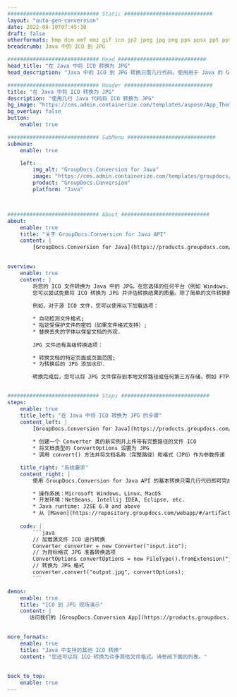 ```yaml
---
############################# Static ############################
layout: "auto-gen-conversion"
date: 2022-08-10T07:45:38
draft: false
otherformats: bmp dcm emf emz gif ico jp2 jpeg jpg png pps ppsx ppt pptx psb psd svg svgz tga tif tiff webp wmf wmz
breadcrumb: Java 中的 ICO 到 JPG

############################# Head ############################
head_title: "在 Java 中将 ICO 转换为 JPG"
head_description: "Java 中的 ICO 到 JPG 转换只需几行代码。使用用于 Java 的 GroupDocs 文档转换 API 转换 160 多种文件格式"

############################# Header ############################
title: "在 Java 中将 ICO 转换为 JPG"
description: "使用几行 Java 代码将 ICO 转换为 JPG"
bg_image: "https://cms.admin.containerize.com/templates/aspose/App_Themes/V3/images/bg/header1.png"
bg_overlay: false
button:
    enable: true

############################# SubMenu ############################
submenu:
    enable: true

    left:
        img_alt: "GroupDocs.Conversion for Java"
        image: "https://cms.admin.containerize.com/templates/groupdocs/images/product-logos/90x90-noborder/groupdocs-conversion-java.png"
        product: "GroupDocs.Conversion"
        platform: "Java"



############################# About ############################
about:
    enable: true
    title: "关于 GroupDocs.Conversion for Java API"
    content: |
        [GroupDocs.Conversion for Java](https://products.groupdocs.com/conversion/java/) 是一种高级文件格式转换 API，用于在 Microsoft Office、OpenDocument、PDF、HTML、电子邮件、CAD 等流行图像和文档格式之间进行转换。只需几行代码即可完成更多工作。本机 API 会自动检测原始文档的格式，并提供许多选项来自定义转换后的文档。除了从文档中提取信息的功能外，它还默认支持将转换结果缓存到本地磁盘。但是，任何类型的缓存存储都可以通过实施适当的接口来支持 - Amazon S3、Dropbox、Google Drive、Windows Azure、Reddis 或任何其他接口。
    

overview:
    enable: true
    content: |
        将您的 ICO 文件转换为 Java 中的 JPG。在您选择的任何平台（例如 Windows、Linux、macOS）上，只需几行 Java 代码。
        您可以尝试免费将 ICO 转换为 JPG 并评估转换结果的质量。除了简单的文件转换脚本外，您还可以尝试更复杂的选项来加载 ICO 源文件并存储 JPG 输出。 
        
        例如，对于源 ICO 文件，您可以使用以下加载选项：

        * 自动检测文件格式;
        * 指定受保护文件的密码（如果文件格式支持）;
        * 替换丢失的字体以保留文档的外观.
        
        JPG 文件还有高级转换选项：

        * 转换文档的特定页面或页面范围;
        * 为转换后的 JPG 添加水印.

        转换完成后，您可以将 JPG 文件保存到本地文件路径或任何第三方存储，例如 FTP、Amazon S3、Google Drive、Dropbox 等。请注意 - 转换 ICO到 JPG，您不需要安装任何额外的软件，例如 MS Office、Open Office、Adobe Acrobat Reader 等。


############################# Steps ############################
steps:
    enable: true
    title_left: "在 Java 中将 ICO 转换为 JPG 的步骤"
    content_left: |
        [GroupDocs.Conversion for Java](https://products.groupdocs.com/conversion/java/) 允许开发人员使用几行代码轻松地将 ICO 文件转换为 JPG。
        
        * 创建一个 Converter 类的新实例并上传带有完整路径的文件 ICO
        * 将文档类型的 ConvertOptions 设置为 JPG
        * 调用 convert() 方法并将文档名称（完整路径）和格式（JPG）作为参数传递

    title_right: "系统要求"
    content_right: |
        使用 GroupDocs.Conversion for Java API 的基本转换只需几行代码即可完成。所有主要平台和操作系统都支持我们的 API。在执行以下代码之前，请确保您的系统上安装了以下先决条件。

        * 操作系统：Microsoft Windows、Linux、MacOS
        * 开发环境：NetBeans, Intellij IDEA, Eclipse, etc.
        * Java runtime: J2SE 6.0 and above
        * 从 [Maven](https://repository.groupdocs.com/webapp/#/artifacts/browse/tree/General/repo/com/groupdocs/groupdocs-conversion) 获取最新的 GroupDocs.Conversion for Java
         
    code: |
        ```java    
        // 加载源文件 ICO 进行转换
        Converter converter = new Converter("input.ico");
        // 为目标格式 JPG 准备转换选项
        ConvertOptions convertOptions = new FileType().fromExtension("jpg").getConvertOptions();
        // 转换为 JPG 格式
        converter.convert("output.jpg", convertOptions);
        ```

demos:
    enable: true
    title: "ICO 到 JPG 现场演示"
    content: |
       访问我们的 [GroupDocs.Conversion App](https://products.groupdocs.app/conversion/family) 网站并立即尝试 ICO 到 JPG 转换。免费演示具有以下好处
          

more_formats:
    enable: true
    title: "Java 中支持的其他 ICO 转换"
    content: "您还可以将 ICO 转换为许多其他文件格式。请参阅下面的列表。"
       
       
back_to_top:
    enable: true
---
```


